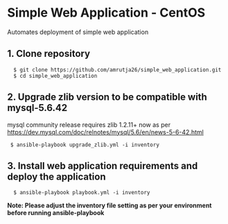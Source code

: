 # Simple Web Application - CentOS
Automates deployment of simple web application

## 1. Clone repository
```
  $ git clone https://github.com/amrutja26/simple_web_application.git
  $ cd simple_web_application
```

## 2. Upgrade zlib version to be compatible with mysql-5.6.42
mysql community release requires zlib 1.2.11+ now as per https://dev.mysql.com/doc/relnotes/mysql/5.6/en/news-5-6-42.html
```
 $ ansible-playbook upgrade_zlib.yml -i inventory
```
## 3. Install web application requirements and deploy the application
```
  $ ansible-playbook playbook.yml -i inventory
```

**Note: Please adjust the inventory file setting as per your environment before running ansible-playbook**
